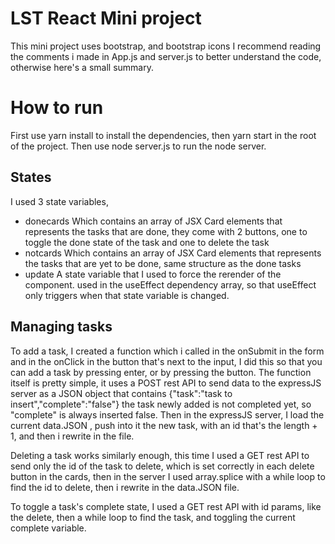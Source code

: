 # LST React Mini project

This mini project uses bootstrap, and bootstrap icons
I recommend reading the comments i made in App.js and server.js to better
understand the code, otherwise here's a small summary.

# How to run

First use yarn install to install the dependencies, then yarn start in the root of the project.
Then use node server.js to run the node server.

## States

I used 3 state variables,

- donecards
  Which contains an array of JSX Card elements that represents the tasks
  that are done, they come with 2 buttons, one to toggle the done state of the task
  and one to delete the task
- notcards
  Which contains an array of JSX Card elements that represents the tasks
  that are yet to be done, same structure as the done tasks
- update
  A state variable that I used to force the rerender of the component.
  used in the useEffect dependency array, so that useEffect only triggers
  when that state variable is changed.

## Managing tasks

To add a task, I created a function which i called in the onSubmit in the form
and in the onClick in the button that's next to the input, I did this so that
you can add a task by pressing enter, or by pressing the button.
The function itself is pretty simple, it uses a POST rest API to send
data to the expressJS server as a JSON object that contains
{"task":"task to insert","complete":"false"}
the task newly added is not completed yet, so "complete" is always inserted false.
Then in the expressJS server, I load the current data.JSON , push into it the
new task, with an id that's the length + 1, and then i rewrite in the file.

Deleting a task works similarly enough, this time I used a GET rest API to send only
the id of the task to delete, which is set correctly in each delete button in the cards,
then in the server I used array.splice with a while loop to find the id to delete,
then i rewrite in the data.JSON file.

To toggle a task's complete state, I used a GET rest API with id params, like the delete,
then a while loop to find the task, and toggling the current complete variable.
